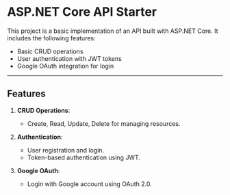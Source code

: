 # ASP.NET Core API Starter

This project is a basic implementation of an API built with ASP.NET Core. It includes the following features:

- Basic CRUD operations
- User authentication with JWT tokens
- Google OAuth integration for login

---

## Features

1. **CRUD Operations**: 
   - Create, Read, Update, Delete for managing resources.

2. **Authentication**:
   - User registration and login.
   - Token-based authentication using JWT.

3. **Google OAuth**:
   - Login with Google account using OAuth 2.0.
